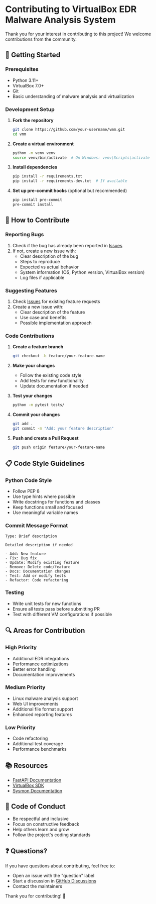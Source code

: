 # Contributing to VirtualBox EDR Malware Analysis System

Thank you for your interest in contributing to this project! We welcome contributions from the community.

## 🚀 Getting Started

### Prerequisites

- Python 3.11+
- VirtualBox 7.0+
- Git
- Basic understanding of malware analysis and virtualization

### Development Setup

1. **Fork the repository**
   ```bash
   git clone https://github.com/your-username/vmm.git
   cd vmm
   ```

2. **Create a virtual environment**
   ```bash
   python -m venv venv
   source venv/bin/activate  # On Windows: venv\Scripts\activate
   ```

3. **Install dependencies**
   ```bash
   pip install -r requirements.txt
   pip install -r requirements-dev.txt  # If available
   ```

4. **Set up pre-commit hooks** (optional but recommended)
   ```bash
   pip install pre-commit
   pre-commit install
   ```

## 📝 How to Contribute

### Reporting Bugs

1. Check if the bug has already been reported in [Issues](https://github.com/zcyberseclab/vmm/issues)
2. If not, create a new issue with:
   - Clear description of the bug
   - Steps to reproduce
   - Expected vs actual behavior
   - System information (OS, Python version, VirtualBox version)
   - Log files if applicable

### Suggesting Features

1. Check [Issues](https://github.com/zcyberseclab/vmm/issues) for existing feature requests
2. Create a new issue with:
   - Clear description of the feature
   - Use case and benefits
   - Possible implementation approach

### Code Contributions

1. **Create a feature branch**
   ```bash
   git checkout -b feature/your-feature-name
   ```

2. **Make your changes**
   - Follow the existing code style
   - Add tests for new functionality
   - Update documentation if needed

3. **Test your changes**
   ```bash
   python -m pytest tests/
   ```

4. **Commit your changes**
   ```bash
   git add .
   git commit -m "Add: your feature description"
   ```

5. **Push and create a Pull Request**
   ```bash
   git push origin feature/your-feature-name
   ```

## 📋 Code Style Guidelines

### Python Code Style

- Follow PEP 8
- Use type hints where possible
- Write docstrings for functions and classes
- Keep functions small and focused
- Use meaningful variable names

### Commit Message Format

```
Type: Brief description

Detailed description if needed

- Add: New feature
- Fix: Bug fix
- Update: Modify existing feature
- Remove: Delete code/feature
- Docs: Documentation changes
- Test: Add or modify tests
- Refactor: Code refactoring
```

### Testing

- Write unit tests for new functions
- Ensure all tests pass before submitting PR
- Test with different VM configurations if possible

## 🔍 Areas for Contribution

### High Priority
- Additional EDR integrations
- Performance optimizations
- Better error handling
- Documentation improvements

### Medium Priority
- Linux malware analysis support
- Web UI improvements
- Additional file format support
- Enhanced reporting features

### Low Priority
- Code refactoring
- Additional test coverage
- Performance benchmarks

## 📚 Resources

- [FastAPI Documentation](https://fastapi.tiangolo.com/)
- [VirtualBox SDK](https://www.virtualbox.org/sdkref/)
- [Sysmon Documentation](https://docs.microsoft.com/en-us/sysinternals/downloads/sysmon)

## 🤝 Code of Conduct

- Be respectful and inclusive
- Focus on constructive feedback
- Help others learn and grow
- Follow the project's coding standards

## ❓ Questions?

If you have questions about contributing, feel free to:
- Open an issue with the "question" label
- Start a discussion in [GitHub Discussions](https://github.com/zcyberseclab/vmm/discussions)
- Contact the maintainers

Thank you for contributing! 🎉
